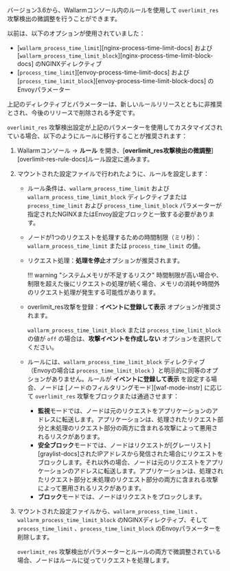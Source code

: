 バージョン3.6から、Wallarmコンソール内のルールを使用して `overlimit_res` 攻撃検出の微調整を行うことができます。

以前は、以下のオプションが使用されていました：

* [`wallarm_process_time_limit`][nginx-process-time-limit-docs] および [`wallarm_process_time_limit_block`][nginx-process-time-limit-block-docs] のNGINXディレクティブ
* [`process_time_limit`][envoy-process-time-limit-docs] および [`process_time_limit_block`][envoy-process-time-limit-block-docs] のEnvoyパラメーター

上記のディレクティブとパラメーターは、新しいルールリリースとともに非推奨とされ、今後のリリースで削除される予定です。

`overlimit_res` 攻撃検出設定が上記のパラメーターを使用してカスタマイズされている場合、以下のようにルールに移行することが推奨されます：

1. Wallarmコンソール → **ルール** を開き、[**overlimit_res攻撃検出の微調整**][overlimit-res-rule-docs]ルール設定に進みます。
1. マウントされた設定ファイルで行われたように、ルールを設定します：

    * ルール条件は、`wallarm_process_time_limit` および `wallarm_process_time_limit_block` ディレクティブまたは `process_time_limit` および `process_time_limit_block` パラメーターが指定されたNGINXまたはEnvoy設定ブロックと一致する必要があります。
    * ノードが1つのリクエストを処理するための時間制限（ミリ秒）：`wallarm_process_time_limit` または `process_time_limit` の値。
    * リクエスト処理：**処理を停止**オプションが推奨されます。
    
        !!! warning "システムメモリが不足するリスク"
            時間制限が高い場合や、制限を超えた後にリクエストの処理が続く場合、メモリの消耗や時間外のリクエスト処理が発生する可能性があります。

    * overlimit_res攻撃を登録：**イベントに登録して表示** オプションが推奨されます。

        `wallarm_process_time_limit_block` または `process_time_limit_block` の値が `off` の場合は、**攻撃イベントを作成しない** オプションを選択してください。

    * ルールには、`wallarm_process_time_limit_block` ディレクティブ（Envoyの場合は `process_time_limit_block` ）と明示的に同等のオプションがありません。ルールが **イベントに登録して表示** を設定する場合、ノードは [ノードのフィルタリングモード][waf-mode-instr] に応じて `overlimit_res` 攻撃をブロックまたは通過させます：

        * **監視**モードでは、ノードは元のリクエストをアプリケーションのアドレスに転送します。アプリケーションは、処理されたリクエスト部分と未処理のリクエスト部分の両方に含まれる攻撃によって悪用されるリスクがあります。
        * **安全ブロック**モードでは、ノードはリクエストが[グレーリスト][graylist-docs]されたIPアドレスから発信された場合にリクエストをブロックします。それ以外の場合、ノードは元のリクエストをアプリケーションのアドレスに転送します。アプリケーションは、処理されたリクエスト部分と未処理のリクエスト部分の両方に含まれる攻撃によって悪用されるリスクがあります。
        * **ブロック**モードでは、ノードはリクエストをブロックします。
1. マウントされた設定ファイルから、`wallarm_process_time_limit` 、`wallarm_process_time_limit_block` のNGINXディレクティブ、そして `process_time_limit` 、`process_time_limit_block` のEnvoyパラメーターを削除します。

    `overlimit_res` 攻撃検出がパラメーターとルールの両方で微調整されている場合、ノードはルールに従ってリクエストを処理します。